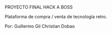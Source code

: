 PROYECTO FINAL HACK A BOSS

Plataforma de compra / venta de tecnología retro.

Por: 
	Guillermo Gil
	Christian Dobao
